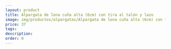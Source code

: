 ```yaml
---
layout: product
title: Alpargata de lona cuña alta (6cm) con tira al talón y lazo 
image: img/productos/alpargatas/Alpargata de lona cuña alta (6cm) con tira al talón y lazo =37.webp
price: 37
tags: 
description: 
order: 0
---
```

